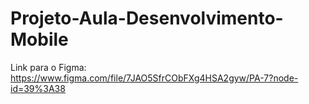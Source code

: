 # Projeto-Aula-Desenvolvimento-Mobile

Link para o Figma: https://www.figma.com/file/7JAO5SfrCObFXg4HSA2gyw/PA-7?node-id=39%3A38
